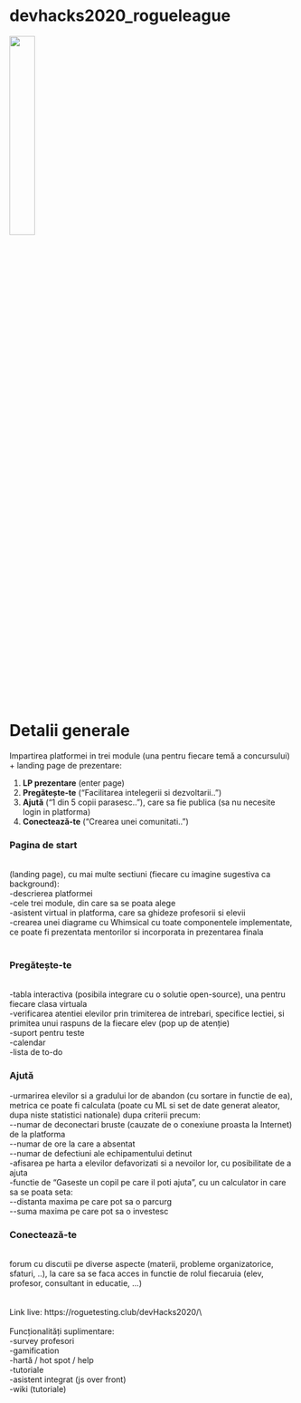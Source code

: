 # devhacks2020_rogueleague
<img src="https://user-images.githubusercontent.com/19900463/99136995-c7f5ea00-2630-11eb-8623-5420721cd0dd.png" width="30%">
<h1>Detalii generale</h1>

Impartirea platformei in trei module (una pentru fiecare temă a concursului) + landing page de prezentare:
1) <b>LP prezentare</b> (enter page)
2) <b>Pregătește-te</b> (“Facilitarea intelegerii si dezvoltarii..”)
3) <b>Ajută</b> (“1 din 5 copii parasesc..”), care sa fie publica (sa nu necesite login in platforma)
4) <b>Conectează-te</b> (“Crearea unei comunitati..”)

 <h3>Pagina de start</h3> <br>(landing page), cu mai multe sectiuni (fiecare cu imagine sugestiva ca background):<br>
-descrierea platformei<br>
-cele trei module, din care sa se poata alege<br>
-asistent virtual in platforma, care sa ghideze profesorii si elevii<br>
-crearea unei diagrame cu Whimsical cu toate componentele implementate, ce poate fi prezentata mentorilor si incorporata in prezentarea finala<br>
<br>
<h3> Pregătește-te </h3><br>
-tabla interactiva (posibila integrare cu o solutie open-source), una pentru fiecare clasa virtuala<br>
-verificarea atentiei elevilor prin trimiterea de intrebari, specifice lectiei, si primitea unui raspuns de la fiecare elev (pop up de atenție)<br>
-suport pentru teste<br>
-calendar<br>
-lista de to-do<br>

<h3>Ajută </h3>
-urmarirea elevilor si a gradului lor de abandon (cu sortare in functie de ea), metrica ce poate fi calculata (poate cu ML si set de date generat aleator, dupa niste statistici nationale) dupa criterii precum:<br>
--numar de deconectari bruste (cauzate de o conexiune proasta la Internet) de la platforma<br>
--numar de ore la care a absentat<br>
--numar de defectiuni ale echipamentului detinut<br>
-afisarea pe harta a elevilor defavorizati si a nevoilor lor, cu posibilitate de a ajuta<br>
-functie de “Gaseste un copil pe care il poti ajuta”, cu un calculator in care sa se poata seta:<br>
--distanta maxima pe care pot sa o parcurg<br>
--suma maxima pe care pot sa o investesc<br>

<h3>Conectează-te </h3><br>
forum cu discutii pe diverse aspecte (materii, probleme organizatorice, sfaturi, ..), la care sa se faca acces in functie de rolul fiecaruia (elev, profesor, consultant in educatie, ...)<br>
<br><br>
Link live: https://roguetesting.club/devHacks2020/\
<br><br>
Funcționalități suplimentare:<br>
-survey profesori<br>
-gamification<br>
-hartă / hot spot / help<br>
-tutoriale<br>
-asistent integrat (js over front)<br>
-wiki (tutoriale)<br>
